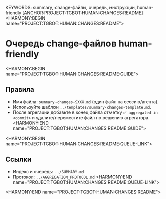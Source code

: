 KEYWORDS: summary, change-файлы, очередь, инструкции, human-friendly
[ANCHOR:PROJECT:TGBOT:HUMAN:CHANGES:README]
<HARMONY:BEGIN name="PROJECT:TGBOT:HUMAN:CHANGES:README">
# Очередь change-файлов human-friendly

<HARMONY:BEGIN name="PROJECT:TGBOT:HUMAN:CHANGES:README:GUIDE">
## Правила
- Имя файла: `summary-changes-SXXX.md` (один файл на сессию/агента).
- Используйте шаблон `../templates/summary-changes-template.md`.
- После агрегации добавьте в конец файла отметку `✅ aggregated in <commit>` и удалите/переместите файл по решению агрегатора.
<HARMONY:END name="PROJECT:TGBOT:HUMAN:CHANGES:README:GUIDE">

<HARMONY:BEGIN name="PROJECT:TGBOT:HUMAN:CHANGES:README:QUEUE-LINK">
## Ссылки
- Индекс и очередь: `../SUMMARY.md`
- Протокол: `../AGGREGATION_PROTOCOL.md`
<HARMONY:END name="PROJECT:TGBOT:HUMAN:CHANGES:README:QUEUE-LINK">

<HARMONY:END name="PROJECT:TGBOT:HUMAN:CHANGES:README">

